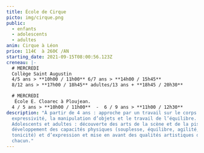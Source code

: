 ```yaml
---
title: École de Cirque
picto: img/cirque.png
public:
  - enfants
  - adolescents
  - adultes
anim: Cirque à Léon
price: 114€  à 260€ /AN
starting_date: 2021-09-15T08:00:56.123Z
creneau: |-
  # MERCREDI
  Collège Saint Augustin
  4/5 ans > **10h00 / 11h00** 6/7 ans > **14h00 / 15h45**
  8/12 ans > **17h00 / 18h45** adultes/13 ans + **18h45 / 20h30**

  # MERCREDI
   École E. Cloarec à Ploujean.  
  4 / 5 ans > **10h00 / 11h00**  -  6 / 9 ans > **11h00 / 12h30**
description: "À partir de 4 ans : approche par un travail sur le corps et son
  expressivité, la manipulation d’objets et le travail de l’équilibre.
  Adolescents et adultes : découverte des arts de la scène et de la piste,
  développement des capacités physiques (souplesse, équilibre, agilité,
  tonicité) et d’expression et mise en avant des qualités artistiques de
  chacun."
---
```

